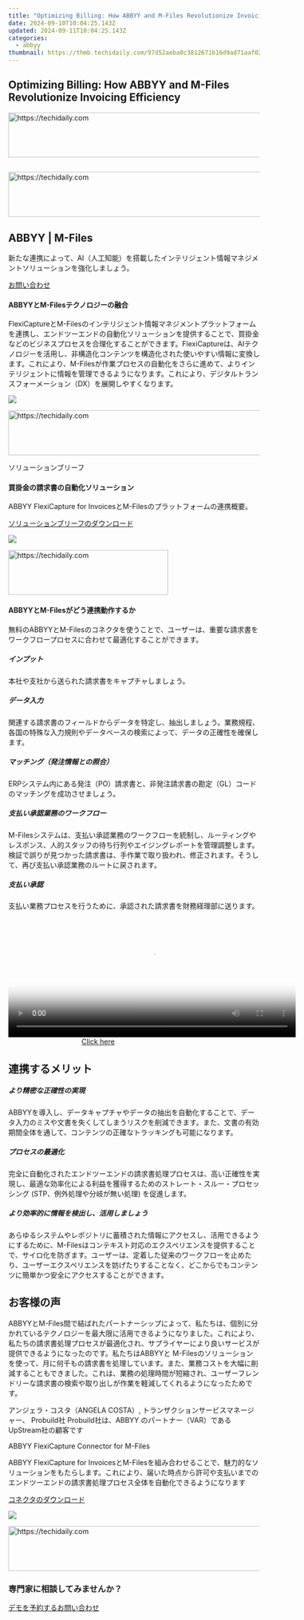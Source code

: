 ```yaml
---
title: "Optimizing Billing: How ABBYY and M-Files Revolutionize Invoicing Efficiency"
date: 2024-09-10T10:04:25.143Z
updated: 2024-09-11T10:04:25.143Z
categories:
  - abbyy
thumbnail: https://thmb.techidaily.com/97d52aeba0c3812671b16d9ad71aaf02069e7e610c93642b0ee7efd4388d9316.jpg
---
```


## Optimizing Billing: How ABBYY and M-Files Revolutionize Invoicing Efficiency





<!-- affiliate ads begin -->
<a href="https://ephamedtechinc.pxf.io/c/5597632/2120863/26400?prodsku=Mercury" target="_top" id="2120863">
  <img src="//a.impactradius-go.com/display-ad/26400-2120863" border="0" alt="https://techidaily.com" width="728" height="90"/>
</a>
<img height="0" width="0" src="https://ephamedtechinc.pxf.io/i/5597632/2120863/26400?prodsku=Mercury" style="position:absolute;visibility:hidden;" border="0" />
<!-- affiliate ads end -->




## 





<!-- affiliate ads begin -->
<a href="https://unicoeye.pxf.io/c/5597632/2134243/18498" target="_top" id="2134243">
  <img src="//a.impactradius-go.com/display-ad/18498-2134243" border="0" alt="https://techidaily.com" width="728" height="90"/>
</a>
<img height="0" width="0" src="https://unicoeye.pxf.io/i/5597632/2134243/18498" style="position:absolute;visibility:hidden;" border="0" />
<!-- affiliate ads end -->




## ABBYY | M-Files 

新たな連携によって、AI（人工知能）を搭載したインテリジェント情報マネジメントソリューションを強化しましょう。

[お問い合わせ](https://tools.techidaily.com/abbyy/products/)

#### ABBYYとM-Filesテクノロジーの融合 

FlexiCaptureとM-Filesのインテリジェント情報マネジメントプラットフォームを連携し、エンドツーエンドの自動化ソリューションを提供することで、買掛金などのビジネスプロセスを合理化することができます。FlexiCaptureは、AIテクノロジーを活用し、非構造化コンテンツを構造化された使いやすい情報に変換します。これにより、M-Filesが作業プロセスの自動化をさらに進めて、よりインテリジェントに情報を管理できるようになります。これにより、デジタルトランスフォーメーション（DX）を展開しやすくなります。

![](https://content.abbyy.com/-/media/project/abbyy/abbyy/products/vantage/vantage_overview_1.jpg?h=716&iar=0&w=1272)





<!-- affiliate ads begin -->
<a href="https://ephamedtechinc.pxf.io/c/5597632/2137215/26400" target="_top" id="2137215">
  <img src="//a.impactradius-go.com/display-ad/26400-2137215" border="0" alt="https://techidaily.com" width="728" height="90"/>
</a>
<img height="0" width="0" src="https://ephamedtechinc.pxf.io/i/5597632/2137215/26400" style="position:absolute;visibility:hidden;" border="0" />
<!-- affiliate ads end -->




ソリューションブリーフ 

#### 買掛金の請求書の自動化ソリューション 

ABBYY FlexiCapture for InvoicesとM-Filesのプラットフォームの連携概要。

[ソリューションブリーフのダウンロード](https://static3.abbyy.com/abbyycommedia/34365/solutionbrief-mfiles-abbyy-integrated-solutions-en.pdf)

![](https://content.abbyy.com/-/media/project/abbyy/abbyy/solutions/digital-document-archiving/drawer-image.jpg?h=392&iar=0&w=696)





<!-- affiliate ads begin -->
<a href="https://aligracehair.sjv.io/c/5597632/2115917/19272" target="_top" id="2115917">
  <img src="//a.impactradius-go.com/display-ad/19272-2115917" border="0" alt="https://techidaily.com" width="320" height="90"/>
</a>
<img height="0" width="0" src="https://aligracehair.sjv.io/i/5597632/2115917/19272" style="position:absolute;visibility:hidden;" border="0" />
<!-- affiliate ads end -->




#### ABBYYとM-Filesがどう連携動作するか 

無料のABBYYとM-Filesのコネクタを使うことで、ユーザーは、重要な請求書をワークフロープロセスに合わせて最適化することができます。

##### インプット 

本社や支社から送られた請求書をキャプチャしましょう。

##### データ入力 

関連する請求書のフィールドからデータを特定し、抽出しましょう。業務規程、各国の特殊な入力規則やデータベースの検索によって、データの正確性を確保します。

##### マッチング（発注情報との照合）

ERPシステム内にある発注（PO）請求書と、非発注請求書の勘定（GL）コードのマッチングを成功させましょう。

##### 支払い承認業務のワークフロー 

M-Filesシステムは、支払い承認業務のワークフローを統制し、ルーティングやレスポンス、人的スタッフの待ち行列やエイジングレポートを管理調整します。検証で誤りが見つかった請求書は、手作業で取り扱われ、修正されます。そうして、再び支払い承認業務のルートに戻されます。

##### 支払い承認

支払い業務プロセスを行うために、承認された請求書を財務経理部に送ります。





<!-- affiliate ads begin -->
<span id="1982456">
					<video width="576" height="240" style="cursor:pointer"
           poster="//a.impactradius-go.com/display-clicktoplayimage/1982456.png"
           onclick="if(!this.playClicked){this.play();this.setAttribute('controls',true);this.playClicked=true;}">
	   <source src="//a.impactradius-go.com/display-ad/22993-1982456">
	   <img src="//a.impactradius-go.com/display-clicktoplayimage/1982456.png" style="border: none; height: 100%; width: 100%; object-fit: contain">
	</video>
	<div style="width:360px;text-align:center"><a href="javascript:window.open(decodeURIComponent('https%3A%2F%2Fhomestyler.sjv.io%2Fc%2F5597632%2F1982456%2F22993'), '_blank');void(0);">Click here</a></div>
</span>
<img height="0" width="0" src="https://imp.pxf.io/i/5597632/1982456/22993" style="position:absolute;visibility:hidden;" border="0" />
<!-- affiliate ads end -->




## 連携するメリット 

##### より精密な正確性の実現 

ABBYYを導入し、データキャプチャやデータの抽出を自動化することで、データ入力のミスや文書を失くしてしまうリスクを削減できます。また、文書の有効期間全体を通して、コンテンツの正確なトラッキングも可能になります。

##### プロセスの最適化 

完全に自動化されたエンドツーエンドの請求書処理プロセスは、高い正確性を実現し、最適な効率化による利益を獲得するためのストレート・スルー・プロセッシング (STP、例外処理や分岐が無い処理) を促進します。

##### より効率的に情報を検出し、活用しましょう 

あらゆるシステムやレポジトリに蓄積された情報にアクセスし、活用できるようにするために、M-Filesはコンテキスト対応のエクスペリエンスを提供することで、サイロ化を防ぎます。ユーザーは、定着した従来のワークフローを止めたり、ユーザーエクスペリエンスを妨げたりすることなく、どこからでもコンテンツに簡単かつ安全にアクセスすることができます。

## お客様の声 

ABBYYとM-Files間で結ばれたパートナーシップによって、私たちは、個別に分かれているテクノロジーを最大限に活用できるようになりました。これにより、私たちの請求書処理プロセスが最適化され、サプライヤーにより良いサービスが提供できるようになったのです。私たちはABBYYと M-Filesのソリューションを使って、月に何千もの請求書を処理しています。また、業務コストを大幅に削減することもできました。これは、業務の処理時間が短縮され、ユーザーフレンドリーな請求書の検索や取り出しが作業を軽減してくれるようになったためです。 

アンジェラ・コスタ（ANGELA COSTA）, トランザクションサービスマネージャー、 Probuild社 Probuild社は、ABBYY のパートナー（VAR）であるUpStream社の顧客です 

ABBYY FlexiCapture Connector for M-Files

ABBYY FlexiCapture for InvoicesとM-Filesを組み合わせることで、魅力的なソリューションをもたらします。これにより、届いた時点から許可や支払いまでのエンドツーエンドの請求書処理プロセス全体を自動化できるようになります

[コネクタのダウンロード](https://tools.techidaily.com/abbyy/products/)

![](https://content.abbyy.com/-/media/feature/basecomponents/clients/m-files.png?h=40&iar=0&w=120)





<!-- affiliate ads begin -->
<a href="https://appsumo.8odi.net/c/5597632/2128844/7443" target="_top" id="2128844">
  <img src="//a.impactradius-go.com/display-ad/7443-2128844" border="0" alt="https://techidaily.com" width="728" height="90"/>
</a>
<img height="0" width="0" src="https://appsumo.8odi.net/i/5597632/2128844/7443" style="position:absolute;visibility:hidden;" border="0" />
<!-- affiliate ads end -->




### 専門家に相談してみませんか？

[デモを予約する](https://tools.techidaily.com/abbyy/products/)[お問い合わせ](https://tools.techidaily.com/abbyy/products/)

<ins class="adsbygoogle"
     style="display:block"
     data-ad-format="autorelaxed"
     data-ad-client="ca-pub-7571918770474297"
     data-ad-slot="1223367746"></ins>



<ins class="adsbygoogle"
     style="display:block"
     data-ad-client="ca-pub-7571918770474297"
     data-ad-slot="8358498916"
     data-ad-format="auto"
     data-full-width-responsive="true"></ins>


